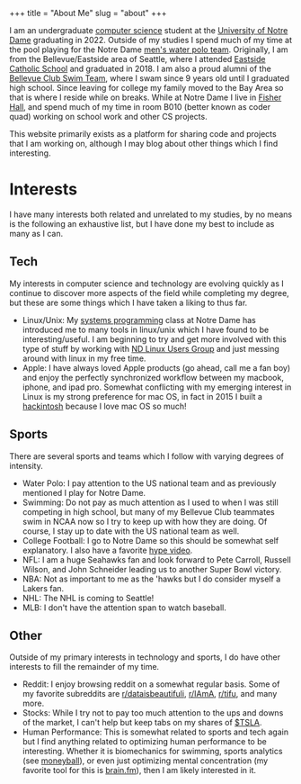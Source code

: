+++
title = "About Me"
slug = "about"
+++

I am an undergraduate [computer science](https://cse.nd.edu/) student at the [University of Notre Dame](https://www.nd.edu/) graduating in 2022. Outside of my studies I spend much of my time at the pool playing for the Notre Dame [men's water polo team](http://sites.nd.edu/waterpolo/). Originally, I am from the Bellevue/Eastside area of Seattle, where I attended [Eastside Catholic School](https://www.eastsidecatholic.org/) and graduated in 2018. I am also a proud alumni of the [Bellevue Club Swim Team](https://www.teamunify.com/team/onsbcst/page/home), where I swam since 9 years old until I graduated high school. Since leaving for college my family moved to the Bay Area so that is where I reside while on breaks. While at Notre Dame I live in [Fisher Hall](https://fisher.nd.edu/#/), and spend much of my time in room B010 (better known as coder quad) working on school work and other CS projects. 


This website primarily exists as a platform for sharing code and projects that I am working on, although I may blog about other things which I find interesting.


# Interests
I have many interests both related and unrelated to my studies, by no means is the following an exhaustive list, but I have done my best to include as many as I can. 

## Tech
My interests in computer science and technology are evolving quickly as I continue to discover more aspects of the field while completing my degree, but these are some things which I have taken a liking to thus far.  
* Linux/Unix: My [systems programming](https://www3.nd.edu/~pbui/teaching/cse.20289.sp20/) class at Notre Dame has introduced me to many tools in linux/unix which I have found to be interesting/useful. I am beginning to try and get more involved with this type of stuff by working with [ND Linux Users Group](https://ndlug.org/) and just messing around with linux in my free time.
* Apple: I have always loved Apple products (go ahead, call me a fan boy) and enjoy the perfectly synchronized workflow between my macbook, iphone, and ipad pro. Somewhat conflicting with my emerging interest in Linux is my strong preference for mac OS, in fact in 2015 I built a [hackintosh](https://www.tonymacx86.com/) because I love mac OS so much!

## Sports
There are several sports and teams which I follow with varying degrees of intensity.
* Water Polo: I pay attention to the US national team and as previously mentioned I play for Notre Dame.
* Swimming: Do not pay as much attention as I used to when I was still competing in high school, but many of my Bellevue Club teammates swim in NCAA now so I try to keep up with how they are doing. Of course, I stay up to date with the US national team as well.
* College Football: I go to Notre Dame so this should be somewhat self explanatory. I also have a favorite [hype video](https://www.youtube.com/watch?v=qNtc2lx3pSY).
* NFL: I am a huge Seahawks fan and look forward to Pete Carroll, Russell Wilson, and John Schneider leading us to another Super Bowl victory.
* NBA: Not as important to me as the 'hawks but I do consider myself a Lakers fan.
* NHL: The NHL is coming to Seattle!
* MLB: I don't have the attention span to watch baseball.

## Other
Outside of my primary interests in technology and sports, I do have other interests to fill the remainder of my time.
* Reddit: I enjoy browsing reddit on a somewhat regular basis. Some of my favorite subreddits are [r/dataisbeautifuli](https://www.reddit.com/r/dataisbeautiful/), [r/IAmA](https://www.reddit.com/r/IAmA/), [r/tifu](https://www.reddit.com/r/tifu/), and many more.
* Stocks: While I try not to pay too much attention to the ups and downs of the market, I can't help but keep tabs on my shares of [$TSLA](https://www.google.com/search?tbm=fin&sxsrf=ALeKk03Pp1HW2qMpSEtBF9DZI1G1dQpUKg:1584860736269&q=NASDAQ:+TSLA&stick=H4sIAAAAAAAAAONgecRoyi3w8sc9YSmdSWtOXmNU4-IKzsgvd80rySypFJLgYoOy-KR4uLj0c_UNkrMzCnMqeBax8vg5Brs4BlophAT7OAIAxPKUqEkAAAA&biw=1440&bih=821#scso=_VQ53Xr6HBIG6-gSO_4i4AQ1:0).
* Human Performance: This is somewhat related to sports and tech again but I find anything related to optimizing human performance to be interesting. Whether it is biomechanics for swimming, sports analytics (see [moneyball](https://en.wikipedia.org/wiki/Moneyball_(film))), or even just optimizing mental concentration (my favorite tool for this is [brain.fm](https://www.brain.fm/)), then I am likely interested in it.

